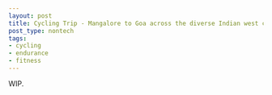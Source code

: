 ```yaml
---
layout: post
title: Cycling Trip - Mangalore to Goa across the diverse Indian west coast - 430+ km
post_type: nontech
tags:
- cycling
- endurance
- fitness
---
```


WIP.